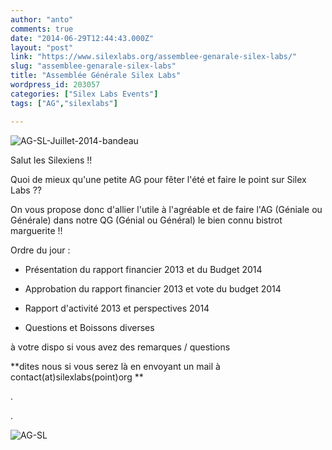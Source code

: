 ```yaml
---
author: "anto"
comments: true
date: "2014-06-29T12:44:43.000Z"
layout: "post"
link: "https://www.silexlabs.org/assemblee-genarale-silex-labs/"
slug: "assemblee-genarale-silex-labs"
title: "Assemblée Générale Silex Labs"
wordpress_id: 203057
categories: ["Silex Labs Events"]
tags: ["AG","silexlabs"]

---
```

![AG-SL-Juillet-2014-bandeau](https://www.silexlabs.org/wp-content/uploads/2014/07/AG-SL-Juillet-2014-bandeau.png)

Salut les Silexiens !!





Quoi de mieux qu'une petite AG pour fêter l'été et faire le point sur Silex Labs ??







On vous propose donc d'allier l'utile à l'agréable et de faire l'AG (Géniale ou Générale) dans notre QG (Génial ou Général) le bien connu bistrot marguerite !!


Ordre du jour :




  * Présentation du rapport financier 2013 et du Budget 2014


  * Approbation du rapport financier 2013 et vote du budget 2014


  * Rapport d'activité 2013 et perspectives 2014


  * Questions et Boissons diverses










à votre dispo si vous avez des remarques / questions




**dites nous si vous serez là en envoyant un mail à contact(at)silexlabs(point)org **




.




.


![AG-SL](https://www.silexlabs.org/wp-content/uploads/2014/07/AG-SL.png)






